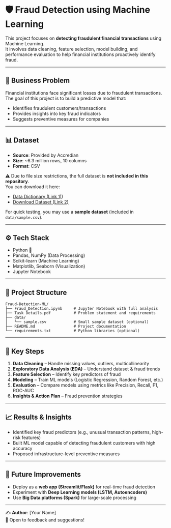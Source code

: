 # 🛡️ Fraud Detection using Machine Learning

This project focuses on **detecting fraudulent financial transactions** using Machine Learning.  
It involves data cleaning, feature selection, model building, and performance evaluation to help financial institutions proactively identify fraud.  

---

## 📌 Business Problem
Financial institutions face significant losses due to fraudulent transactions.  
The goal of this project is to build a predictive model that:  
- Identifies fraudulent customers/transactions  
- Provides insights into key fraud indicators  
- Suggests preventive measures for companies  

---

## 📊 Dataset
- **Source**: Provided by Accredian  
- **Size**: ~6.3 million rows, 10 columns  
- **Format**: CSV  

⚠️ Due to file size restrictions, the full dataset is **not included in this repository**.  
You can download it here:  
- [Data Dictionary (Link 1)](https://drive.google.com/uc?id=1VQ-HAm0oHbv0GmDKP2iqqFNc5aI91OLn&export=download))  
- [Download Dataset (Link 2)](https://drive.google.com/uc?export=download&confirm=6gh6&id=1VNpyNkGxHdskfdTNRSjjyNa5qC9u0JyV)  

For quick testing, you may use a **sample dataset** (included in `data/sample.csv`).  

---

## ⚙️ Tech Stack
- Python 🐍  
- Pandas, NumPy (Data Processing)  
- Scikit-learn (Machine Learning)  
- Matplotlib, Seaborn (Visualization)  
- Jupyter Notebook  

---

## 📂 Project Structure
```
Fraud-Detection-ML/
├── Fraud_Detection.ipynb     # Jupyter Notebook with full analysis
├── Task Details.pdf          # Problem statement and requirements
├── data/
│   └── sample.csv            # Small sample dataset (optional)
├── README.md                 # Project documentation
└── requirements.txt          # Python libraries (optional)
```

---

## 🚀 Key Steps
1. **Data Cleaning** – Handle missing values, outliers, multicollinearity  
2. **Exploratory Data Analysis (EDA)** – Understand dataset & fraud trends  
3. **Feature Selection** – Identify key predictors of fraud  
4. **Modeling** – Train ML models (Logistic Regression, Random Forest, etc.)  
5. **Evaluation** – Compare models using metrics like Precision, Recall, F1, ROC-AUC  
6. **Insights & Action Plan** – Fraud prevention strategies  

---

## 📈 Results & Insights
- Identified key fraud predictors (e.g., unusual transaction patterns, high-risk features)  
- Built ML model capable of detecting fraudulent customers with high accuracy  
- Proposed infrastructure-level preventive measures  

---

## 🔮 Future Improvements
- Deploy as a **web app (Streamlit/Flask)** for real-time fraud detection  
- Experiment with **Deep Learning models (LSTM, Autoencoders)**  
- Use **Big Data platforms (Spark)** for large-scale processing  

---

✍️ **Author**: [Your Name]  
📌 Open to feedback and suggestions!  

